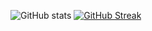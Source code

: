 ![GitHub stats](https://github-readme-stats-git-master-rstaa-rickstaa.vercel.app/api?username=kendrikat&theme=graywhite&show_icons=true&count_private=true&include_all_commits=true&role=OWNER,COLLABORATOR)
[![GitHub Streak](http://github-readme-streak-stats.herokuapp.com?user=kendrikat&theme=graywhite)](https://git.io/streak-stats)
